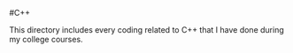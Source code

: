 #C++

This directory includes every coding related to C++ that I have done during my college courses.